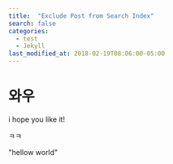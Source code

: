 ```yaml
---
title:  "Exclude Post from Search Index"
search: false
categories: 
  - test
  - Jekyll
last_modified_at: 2018-02-19T08:06:00-05:00
---
```


# 와우

i hope you like it!

ㅋㅋ

"hellow world"